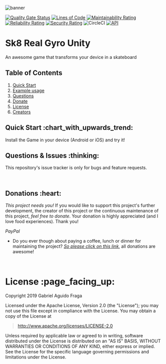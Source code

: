 ![banner](https://raw.github.com/kaapiel/Raw-content/master/SK8-Real-Gyro-Unity/banner.png)

[![Quality Gate Status](https://sonarcloud.io/api/project_badges/measure?project=kaapiel_SK8-Real-Gyro&metric=alert_status)](https://sonarcloud.io/dashboard?id=kaapiel_SK8-Real-Gyro)
[![Lines of Code](https://sonarcloud.io/api/project_badges/measure?project=kaapiel_SK8-Real-Gyro&metric=ncloc)](https://sonarcloud.io/dashboard?id=kaapiel_SK8-Real-Gyro)
[![Maintainability Rating](https://sonarcloud.io/api/project_badges/measure?project=kaapiel_SK8-Real-Gyro&metric=sqale_rating)](https://sonarcloud.io/dashboard?id=kaapiel_SK8-Real-Gyro)
[![Reliability Rating](https://sonarcloud.io/api/project_badges/measure?project=kaapiel_SK8-Real-Gyro&metric=reliability_rating)](https://sonarcloud.io/dashboard?id=kaapiel_SK8-Real-Gyro)
[![Security Rating](https://sonarcloud.io/api/project_badges/measure?project=kaapiel_SK8-Real-Gyro&metric=security_rating)](https://sonarcloud.io/dashboard?id=kaapiel_SK8-Real-Gyro)
![CircleCI](https://img.shields.io/circleci/build/github/kaapiel/SK8-Real-Gyro-Unity/master)
[![API](https://img.shields.io/badge/API-26%2B-green.svg?style=flat)](https://android-arsenal.com/api?level=26)

# Sk8 Real Gyro Unity
An awesome game that transforms your device in a skateboard

## Table of Contents
1. [Quick Start](#quick-start)
1. [Example usage](#examples)
1. [Questions](#report)
1. [Donate](#donate)
1. [License](#licence)
1. [Creators](#creators)

<h2 id="quick-start">Quick Start :chart_with_upwards_trend:</h2>
Install the Game in your device (Android or iOS) and try it!

<br/>

<h2 id="report">Questions & Issues :thinking:</h2>

This repository's issue tracker is only for bugs and feature requests.  

<br/>

<h2 id="donate">Donations :heart:</h2>

*This project needs you!* If you would like to support this project's further development, the creator of this project or the continuous maintenance of this project, *feel free to donate*. Your donation is highly appreciated (and I love food experiences). Thank you!

*PayPal*

- Do you ever though about paying a coffee, lunch or dinner for maintaining the project? [*So please click on this link*](https://www.paypal.com/cgi-bin/webscr?cmd=_donations&business=gabriel_aguido@hotmail.com&lc=US&item_name=Donation+to+Sk8+Real+Gyro+Unity3D+Maintenance&no_note=0&cn=&currency_code=USD&bn=PP-DonationsBF:btn_donateCC_LG.gif:NonHosted), all donations are awesome!

<br/>

<h1 id="license">License :page_facing_up:</h1>

Copyright 2019 Gabriel Aguido Fraga

Licensed under the Apache License, Version 2.0 (the "License");
you may not use this file except in compliance with the License.
You may obtain a copy of the License at

> http://www.apache.org/licenses/LICENSE-2.0

Unless required by applicable law or agreed to in writing, software
distributed under the License is distributed on an "AS IS" BASIS,
WITHOUT WARRANTIES OR CONDITIONS OF ANY KIND, either express or implied.
See the License for the specific language governing permissions and
limitations under the License.

<br/>
